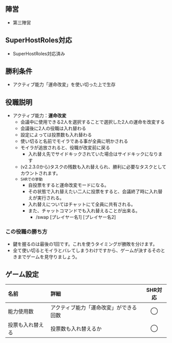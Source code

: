 ## 陣営
- 第三陣営

## SuperHostRoles対応
- SuperHostRoles対応済み

## 勝利条件
- アクティブ能力「運命改変」を使い切った上で生存

## 役職説明
- アクティブ能力：**運命改変**
  - 会議中に使用できる2人を選択することで選択した2人の運命を改変する
  - 会議後に2人の役職は入れ替わる
  - 設定によっては投票数も入れ替わる
  - 使い切ると名前でモイラである事が全員に明かされる
  - モイラが追放されると、役職が改変前に戻る
    - 入れ替え先でサイドキックされていた場合はサイドキックになります
  - (v2.2.3.0から)タスクの残数も入れ替えられ、勝利に必要なタスクとしてカウントされます。
  - `SHRでの挙動`
    - 自投票をすると運命改変モードになる。
    - その状態で入れ替えたい二人に投票をすると、会議終了時に入れ替えが実行される。
    - 入れ替えについてはチャットにて全員に共有される。
    - また、チャットコマンドでも入れ替えることが出来る。
      - /swap [プレイヤー名1] [プレイヤー名2]

### この役職の勝ち方
- 鍵を握るのは最後の1回です。これを使うタイミングが勝敗を分けます。
- 全て使い切るとモイラとバレてしまうわけですから、ゲームが決するそのときまでゲームを見守りましょう。

## ゲーム設定
| 名前 | 詳細 | SHR対応 |
| :-- | :-- | :--: |
| 能力使用数 | アクティブ能力「運命改変」ができる回数 | ◯ |
| 投票も入れ替える | 投票数も入れ替えるか | ◯ |